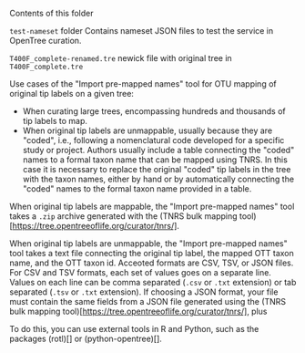 Contents of this folder

`test-nameset` folder   Contains nameset JSON files to test the service in OpenTree curation.

`T400F_complete-renamed.tre`    newick file with original tree in `T400F_complete.tre`


Use cases of the "Import pre-mapped names" tool for OTU mapping of original tip labels on a given tree:
- When curating large trees, encompassing hundreds and thousands of tip labels to map.
- When original tip labels are unmappable, usually because they are "coded", i.e., following a nomenclatural code developed for a specific study or project. Authors usually include a table connecting the "coded" names to a formal taxon name that can be mapped using TNRS. In this case it is necessary to replace the original "coded" tip labels in the tree with the taxon names, either by hand or by automatically connecting the "coded" names to the formal taxon name provided in a table.

When original tip labels are mappable, the "Import pre-mapped names" tool takes
a `.zip` archive generated with the (TNRS bulk mapping tool)[https://tree.opentreeoflife.org/curator/tnrs/].

When original tip labels are unmappable, the "Import pre-mapped names" tool takes
a text file connecting the original tip label, the mapped OTT taxon name, and the OTT taxon id. Acceoted formats are CSV, TSV, or JSON files. For CSV and TSV formats, each set of values goes on a separate line. Values on each line can be comma separated (`.csv` or `.txt` extension) or tab separated (`.tsv` or `.txt` extension).
If choosing a JSON format, your file must contain the same fields from a JSON file generated
using the (TNRS bulk mapping tool)[https://tree.opentreeoflife.org/curator/tnrs/], plus 

To do this, you can use external tools in R and Python, such as the packages (rotl)[] or (python-opentree)[].
